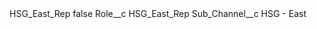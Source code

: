 <?xml version="1.0" encoding="UTF-8"?>
<CustomMetadata xmlns="http://soap.sforce.com/2006/04/metadata" xmlns:xsi="http://www.w3.org/2001/XMLSchema-instance" xmlns:xsd="http://www.w3.org/2001/XMLSchema">
    <label>HSG_East_Rep</label>
    <protected>false</protected>
    <values>
        <field>Role__c</field>
        <value xsi:type="xsd:string">HSG_East_Rep</value>
    </values>
    <values>
        <field>Sub_Channel__c</field>
        <value xsi:type="xsd:string">HSG - East</value>
    </values>
</CustomMetadata>

